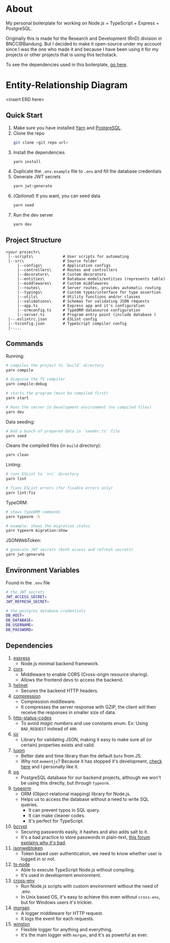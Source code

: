 # About
My personal boilerplate for working on Node.js + TypeScript + Express + PostgreSQL.

Originally this is made for the Research and Development (RnD) division in BNCC@Bandung.
But I decided to make it open-source under my account since I was the one who made it and
because I have been using it for my projects or other projects that is using this techstack.

To see the dependencies used in this boilerplate, [go here](#dependencies).

# Entity-Relationship Diagram
\<insert ERD here>

## Quick Start
1. Make sure you have installed [Yarn](https://classic.yarnpkg.com/lang/en/) and [PostgreSQL](https://www.postgresql.org/download/).
1. Clone the repo
   ```sh
   git clone <git repo url>
   ```
1. Install the dependencies
   ```sh
   yarn install
   ```
1. Duplicate the `.env.example` file to `.env` and fill the database credentials
1. Generate JWT secrets
   ```sh
   yarn jwt:generate
   ```
1. (_Optional_) If you want, you can seed data
   ```sh
   yarn seed
   ```
1. Run the dev server
   ```sh
   yarn dev
   ```

## Project Structure
```
<your project>\
 |--scripts\             # User scripts for automating
 |--src\                 # Source folder
     |--configs\         # Application configs
     |--controllers\     # Routes and controllers
     |--decorators\      # Custom decorators
     |--entities\        # Database models/entities (represents table)
     |--middlewares\     # Custom middlewares
     |--routes\          # Server routes, provides automatic routing
     |--typings\         # Custom types/interface for type assertion
     |--utils\           # Utility functions and/or classes
     |--validations\     # Schemas for validating JSON requests
     |--app.ts           # Express app and it's configuration
     |--ormconfig.ts     # TypeORM datasource configuration
     |--server.ts        # Program entry point (include database )
 |--.eslintrc.json       # ESLint config
 |--tsconfig.json        # TypeScript compiler config
 |--...
```

## Commands
Running:
```sh
# compiles the project to `build` directory
yarn compile

# diagnose the TS compiler
yarn compile:debug

# starts the program (must be compiled first)
yarn start

# Runs the server in Development environment (no compiled files)
yarn dev
```

Data seeding:
```sh
# Add a bunch of prepared data in `seeder.ts` file
yarn seed
```

Cleans the compiled files (in `build` directory):
```sh
yarn clean
```

Linting:
```sh
# runs ESLint to `src` directory
yarn lint

# fixes ESLint errors (for fixable errors only)
yarn lint:fix
```

TypeORM:
```sh
# shows TypeORM commands
yarn typeorm -h

# example: shows the migration status
yarn typeorm migration:show
```

JSONWebToken:
```sh
# generate JWT secrets (both access and refresh secrets)
yarn jwt:generate
```

## Environment Variables
Found in the `.env` file
```sh
# the JWT secrets
JWT_ACCESS_SECRET=
JWT_REFRESH_SECRET=

# the postgres database credentials
DB_HOST=
DB_DATABASE=
DB_USERNAME=
DB_PASSWORD=
```

## Dependencies
1. [express](https://www.npmjs.com/package/express) <br>
   * Node.js minimal backend framework.
1. [cors](https://www.npmjs.com/package/cors) <br>
   * Middleware to enable CORS (Cross-origin resource sharing).
   * Allows the frontend devs to access the backend.
1. [helmet](https://www.npmjs.com/package/helmet)
   * Secures the backend HTTP headers.
1. [compression](https://www.npmjs.com/package/compression)
   * Compression middleware.
   * It compresses the server response with GZIP, the client will then receive the responses in smaller size of data.
1. [http-status-codes](https://www.npmjs.com/package/http-status-codes) <br>
   * To avoid _magic numbers_ and use constants enum. Ex: Using `BAD_REQUEST` instead of `400`.
1. [joi](https://www.npmjs.com/package/joi) <br>
   * Library for validating JSON, making it easy to make sure all (or certain) properties exists and valid.
1. [luxon](https://www.npmjs.com/package/luxon) <br>
   * Better date and time library than the default `Date` from JS.
   * Why not `momentjs`? Because it has stopped it's development, [check here](https://momentjs.com/docs/#/-project-status/) and I personally like it.
1. [pg](https://www.npmjs.com/package/pg) <br>
   * PostgreSQL database for our backend projects, although we won't be using this directly, but through `typeorm`.
1. [typeorm](https://www.npmjs.com/package/typeorm) <br>
   * ORM (Object-relational mapping) library for Node.js.
   * Helps us to access the database without a need to write SQL queries.
     * It can prevent typos in SQL query.
     * It can make cleaner codes.
     * It's perfect for TypeScript.
1. [bcrypt](https://www.npmjs.com/package/bcrypt) <br>
   * Securing passwords easily, it hashes and also adds salt to it.
   * It's a bad practice to store passwords in plain-text, [this forum explains why it's bad](https://security.stackexchange.com/q/120540).
1. [jsonwebtoken](https://www.npmjs.com/package/jsonwebtoken) <br>
    * Token based user authentication, we need to know whether user is logged in or not.
1. [ts-node](https://www.npmjs.com/package/ts-node)
    * Able to execute TypeScript Node.js without compiling.
    * It's used in development environment.
1. [cross-env](https://www.npmjs.com/package/cross-env)
    * Run Node.js scripts with custom environment without the need of .env.
    * In Unix based OS, it's easy to achieve this even without `cross-env`,
      but for Windows users it's trickier.
1. [morgan](https://www.npmjs.com/package/morgan)
    * A logger middleware for HTTP request.
    * It logs the event for each requests.
1. [winston](https://www.npmjs.com/package/winston)
    * Flexible logger for anything and everything.
    * It's the main logger with `morgan`, and it's as powerful as ever.